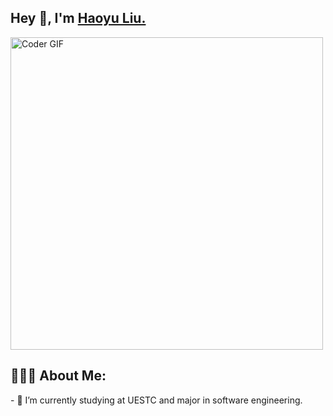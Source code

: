 <h2>Hey 👋, I'm <a href="https://haoyuliugh.github.io/">Haoyu Liu.</a></h2>
    <img src="https://media.giphy.com/media/SWoSkN6DxTszqIKEqv/giphy.gif" alt="Coder GIF" width="500">

<h2 align="left">👨🏻‍💻 About Me:</h2>
- 🔭 I’m currently studying at UESTC and major in software engineering.<br>


